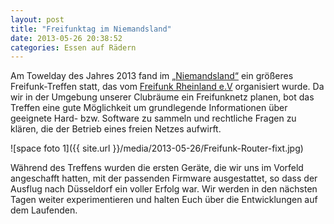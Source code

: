 ```yaml
---
layout: post
title: "Freifunktag im Niemandsland"
date: 2013-05-26 20:38:52
categories: Essen auf Rädern
---
```

Am Towelday des Jahres 2013 fand im [„Niemandsland“](http://www.niemandsland.org/blog/) ein größeres Freifunk-Treffen statt, das vom [Freifunk Rheinland e.V](https://www.freifunk-rheinland.net/) organisiert wurde. Da wir in der Umgebung unserer Clubräume ein Freifunknetz planen, bot das Treffen eine gute Möglichkeit um grundlegende Informationen über geeignete Hard- bzw. Software zu sammeln und rechtliche Fragen zu klären, die der Betrieb eines freien Netzes aufwirft.

![space foto 1]({{ site.url }}/media/2013-05-26/Freifunk-Router-fixt.jpg)

Während des Treffens wurden die ersten Geräte, die wir uns im Vorfeld angeschafft hatten, mit der passenden Firmware ausgestattet, so dass der Ausflug nach Düsseldorf ein voller Erfolg war. Wir werden in den nächsten Tagen weiter experimentieren und halten Euch über die Entwicklungen auf dem Laufenden.